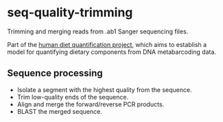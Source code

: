 # seq-quality-trimming
Trimming and merging reads from .ab1 Sanger sequencing files.

Part of the [human diet quantification project](http://el.ladlab.org:8080/), which aims to establish a model for quantifying dietary components from DNA metabarcoding data.

## Sequence processing
- Isolate a segment with the highest quality from the sequence.
- Trim low-quality ends of the sequence.
- Align and merge the forward/reverse PCR products.
- BLAST the merged sequence.